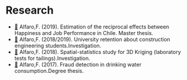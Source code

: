 # Research
- [🧾](https://github.com/fralfaro/ds_blog/blob/master/files/researches/tesis_master.pdf) Alfaro,F. (2019). Estimation of the reciprocal effects between Happiness and Job Performance in Chile. Master thesis. 
- [🧾](https://gitlab.com/FAAM) Alfaro,F. (2018/2019). University retention about construction engineering students.Investigation. 
- [🧾](https://gitlab.com/FAAM) Alfaro,F. (2018). Spatial-statistics study for 3D Kriging (laboratory tests for tailings).Investigation. 
- [🧾](https://github.com/fralfaro/ds_blog/blob/master/files/researches/tesis_degree.pdf) Alfaro,F. (2017). Fraud detection in drinking water consumption.Degree thesis. 

